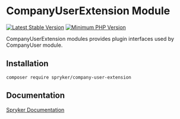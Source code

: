 # CompanyUserExtension Module
[![Latest Stable Version](https://poser.pugx.org/spryker/company-user-extension/v/stable.svg)](https://packagist.org/packages/spryker/company-user-extension)
[![Minimum PHP Version](https://img.shields.io/badge/php-%3E%3D%207.4-8892BF.svg)](https://php.net/)

CompanyUserExtension modules provides plugin interfaces used by CompanyUser module.

## Installation

```
composer require spryker/company-user-extension
```

## Documentation

[Spryker Documentation](https://academy.spryker.com/developing_with_spryker/module_guide/modules.html)

